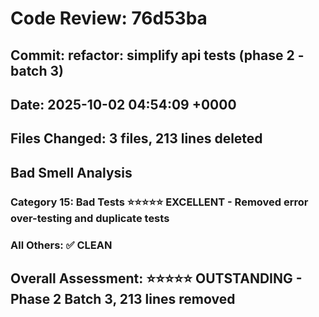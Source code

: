 # Code Review: 76d53ba
## Commit: refactor: simplify api tests (phase 2 - batch 3)
## Date: 2025-10-02 04:54:09 +0000
## Files Changed: 3 files, 213 lines deleted

## Bad Smell Analysis
### Category 15: Bad Tests ⭐⭐⭐⭐⭐ EXCELLENT - Removed error over-testing and duplicate tests
### All Others: ✅ CLEAN

## Overall Assessment: ⭐⭐⭐⭐⭐ OUTSTANDING - Phase 2 Batch 3, 213 lines removed
